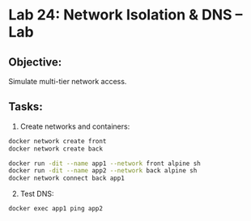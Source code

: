 # Lab 24: Network Isolation & DNS – Lab

## Objective:
Simulate multi-tier network access.

## Tasks:
1. Create networks and containers:
```bash
docker network create front
docker network create back

docker run -dit --name app1 --network front alpine sh
docker run -dit --name app2 --network back alpine sh
docker network connect back app1
```

2. Test DNS:
```bash
docker exec app1 ping app2
```

